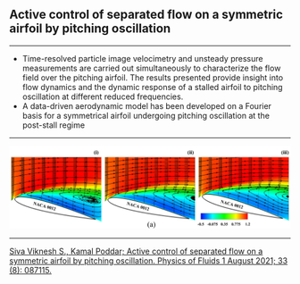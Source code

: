 ## Active control of separated flow on a symmetric airfoil by pitching oscillation ##
<hr>

- Time-resolved particle image velocimetry and unsteady pressure measurements are carried out simultaneously to characterize the flow field over the pitching airfoil. The results presented provide insight into flow dynamics and the dynamic response of a stalled airfoil to pitching oscillation at different reduced frequencies.
- A data-driven aerodynamic model has been developed on a Fourier basis for a symmetrical airfoil undergoing pitching oscillation at the post-stall regime
<hr>

![Model](https://github.com/siva-viknesh/Experiments_Pitching_Airfoil/blob/main/Pressure_Measurements/Figure.jpeg)
<br /> <hr>

[Siva Viknesh S., Kamal Poddar; Active control of separated flow on a symmetric airfoil by pitching oscillation. Physics of Fluids 1 August 2021; 33 (8): 087115.](https://doi.org/10.1063/5.0060782)


